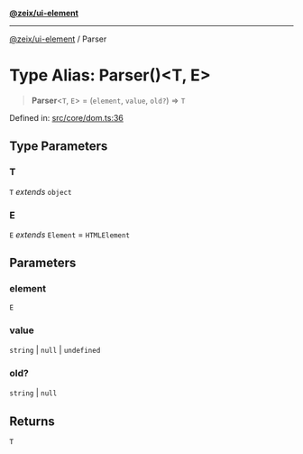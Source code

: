 [**@zeix/ui-element**](../README.md)

***

[@zeix/ui-element](../globals.md) / Parser

# Type Alias: Parser()\<T, E\>

> **Parser**\<`T`, `E`\> = (`element`, `value`, `old?`) => `T`

Defined in: [src/core/dom.ts:36](https://github.com/zeixcom/ui-element/blob/6eb916701d8e6ad874e5c8ced8c7ac11007d19ad/src/core/dom.ts#L36)

## Type Parameters

### T

`T` *extends* `object`

### E

`E` *extends* `Element` = `HTMLElement`

## Parameters

### element

`E`

### value

`string` | `null` | `undefined`

### old?

`string` | `null`

## Returns

`T`
